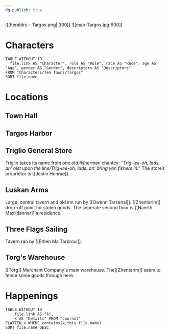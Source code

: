 ```yaml
---
dg-publish: true
---
```

![[heraldry - Targos.png| 300]]
![[map-Targos.jpg|600]]
# Characters
```dataview 
TABLE WITHOUT ID
  file.link AS "Character", role AS "Role", race AS "Race", age AS "Age", gender AS "Gender", descriptors AS "Descriptors"
FROM "Characters/Ten Towns/Targos"
SORT file.name
```

# Locations
## Town Hall
## Targos Harbor
## Triglio General Store
Triglio takes its name from one old fisherman chantey:
*“Trig-lee-oh, lads, an’ oist upon the line/Trig-lee-oh,
lads. an’ bring yon fishers in.”* The store’s proprietor
is [[Jestin Hunrae]].
## Luskan Arms
Large, central tavern and old inn run by [[Owenn Tarsenal]]. [[Zhentarim]] drop-off point for stolen goods. The seperate second floor is [[Naerth Maxildannar]]'s residence.
## Three Flags Sailing
Tavern ran by [[Ethen Ma Tarbroul]]. 
## Torg's Warehouse
[[Torg]] Merchant Company's main warehouse. The[[Zhentarim]] seem to fence some goods through here.

# Happenings
```dataview
TABLE WITHOUT ID
	file.link AS "§", 
	x AS "Details" FROM "Journal"
FLATTEN x WHERE contains(x,this.file.name) 
SORT file.name DESC
```
